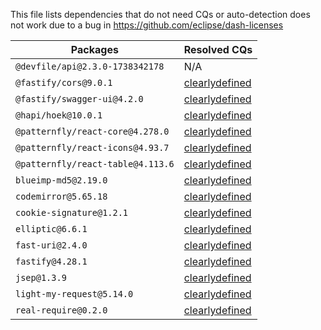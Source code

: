 This file lists dependencies that do not need CQs or auto-detection does not work due to a bug in https://github.com/eclipse/dash-licenses

| Packages | Resolved CQs |
| --- | --- |
| `@devfile/api@2.3.0-1738342178` | N/A |
| `@fastify/cors@9.0.1` | [clearlydefined](https://clearlydefined.io/definitions/npm/npmjs/@fastify/cors/9.0.1) |
| `@fastify/swagger-ui@4.2.0` | [clearlydefined](https://clearlydefined.io/definitions/npm/npmjs/@fastify/swagger-ui/4.2.0) |
| `@hapi/hoek@10.0.1` | [clearlydefined](https://clearlydefined.io/definitions/npm/npmjs/@hapi/hoek/10.0.1) |
| `@patternfly/react-core@4.278.0` | [clearlydefined](https://clearlydefined.io/definitions/npm/npmjs/@patternfly/react-core/4.278.0) |
| `@patternfly/react-icons@4.93.7` | [clearlydefined](https://clearlydefined.io/definitions/npm/npmjs/@patternfly/react-icons/4.93.7) |
| `@patternfly/react-table@4.113.6` | [clearlydefined](https://clearlydefined.io/definitions/npm/npmjs/@patternfly/react-table/4.113.6) |
| `blueimp-md5@2.19.0` | [clearlydefined](https://clearlydefined.io/definitions/npm/npmjs/-/blueimp-md5/2.19.0) |
| `codemirror@5.65.18` | [clearlydefined](https://clearlydefined.io/definitions/npm/npmjs/-/codemirror/5.65.18) |
| `cookie-signature@1.2.1` | [clearlydefined](https://clearlydefined.io/definitions/npm/npmjs/-/cookie-signature/1.2.1) |
| `elliptic@6.6.1` | [clearlydefined](https://clearlydefined.io/definitions/npm/npmjs/-/elliptic/6.6.1) |
| `fast-uri@2.4.0` | [clearlydefined](https://clearlydefined.io/definitions/npm/npmjs/-/fast-uri/2.4.0) |
| `fastify@4.28.1` | [clearlydefined](https://clearlydefined.io/definitions/npm/npmjs/-/fastify/4.28.1) |
| `jsep@1.3.9` | [clearlydefined](https://clearlydefined.io/definitions/npm/npmjs/-/jsep/1.3.9) |
| `light-my-request@5.14.0` | [clearlydefined](https://clearlydefined.io/definitions/npm/npmjs/-/light-my-request/5.14.0) |
| `real-require@0.2.0` | [clearlydefined](https://clearlydefined.io/definitions/npm/npmjs/-/real-require/0.2.0) |
